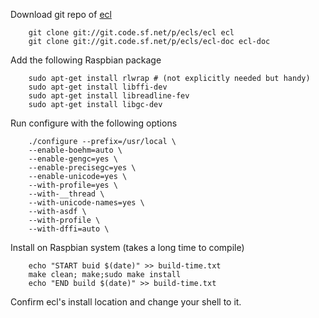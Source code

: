 
Download git repo of [ecl](http://ecls.sourceforge.net/download.html)

```shell
    git clone git://git.code.sf.net/p/ecls/ecl ecl
    git clone git://git.code.sf.net/p/ecls/ecl-doc ecl-doc
```

Add the following Raspbian package

```shell
    sudo apt-get install rlwrap # (not explicitly needed but handy)
    sudo apt-get install libffi-dev
    sudo apt-get install libreadline-fev
    sudo apt-get install libgc-dev
```

Run configure with the following options

```shell
    ./configure --prefix=/usr/local \
    --enable-boehm=auto \
    --enable-gengc=yes \
    --enable-precisegc=yes \
    --enable-unicode=yes \
    --with-profile=yes \
    --with-__thread \
    --with-unicode-names=yes \
    --with-asdf \
    --with-profile \
    --with-dffi=auto \
```

Install on Raspbian system (takes a long time to compile)

```shell
    echo "START buid $(date)" >> build-time.txt
    make clean; make;sudo make install
    echo "END build $(date)" >> build-time.txt
```

Confirm ecl's install location and change your shell to it.

